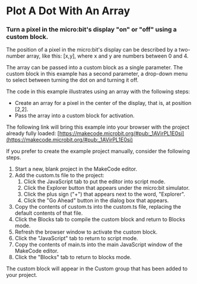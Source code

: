 # Plot A Dot With An Array
### Turn a pixel in the micro:bit's display "on" or "off" using a custom block.

The position of a pixel in the micro:bit's display can be described by a two-number array, like this: [x,y], 
where x and y are numbers between 0 and 4.

The array can be passed into a custom block as a single parameter. The custom block in this example has a second parameter, a drop-down menu to select between turning the dot on and turning it off. 

The code in this example illustrates using an array with the following steps:
* Create an array for a pixel in the center of the display, that is, at position [2,2].
* Pass the array into a custom block for activation.

The following link will bring this example into your browser with the project already fully loaded: [https://makecode.microbit.org/#pub:_1AVirPL1E0si](https://makecode.microbit.org/#pub:_1AVirPL1E0si)

If you prefer to create the example project manually, consider the following steps.
1. Start a new, blank project in the MakeCode editor.
2. Add the custom.ts file to the project:
    1. Click the JavaScript tab to put the editor into script mode.
    1. Click the Explorer button that appears under the micro:bit simulator.
    1. Click the plus sign ("+") that appears next to the word, "Explorer".
    1. Click the "Go Ahead" button in the dialog box that appears.
3. Copy the contents of custom.ts into the custom.ts file, replacing the default contents of that file.
4. Click the Blocks tab to compile the custom block and return to Blocks mode.
5. Refresh the browser window to activate the custom block.
6. Click the "JavaScript" tab to return to script mode.
7. Copy the contents of main.ts into the main JavaScript window of the MakeCode editor.
8. Click the "Blocks" tab to return to blocks mode.

The custom block will appear in the Custom group that has been added to your project.
